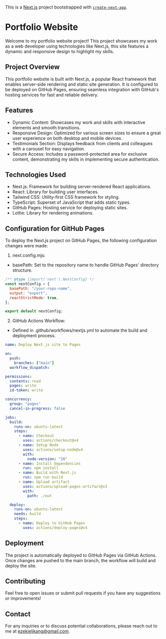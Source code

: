 This is a [Next.js](https://nextjs.org/) project bootstrapped with [`create-next-app`](https://github.com/vercel/next.js/tree/canary/packages/create-next-app).

# Portfolio Website

Welcome to my portfolio website project! This project showcases my work as a web developer using technologies like Next.js, this site features a dynamic and responsive design to highlight my skills.

## Project Overview

This portfolio website is built with Next.js, a popular React framework that enables server-side rendering and static site generation. It is configured to be deployed on GitHub Pages, ensuring seamless integration with GitHub's hosting services for fast and reliable delivery.

## Features

- Dynamic Content: Showcases my work and skills with interactive elements and smooth transitions.
- Responsive Design: Optimized for various screen sizes to ensure a great user experience on both desktop and mobile devices.
- Testimonials Section: Displays feedback from clients and colleagues with a carousel for easy navigation.
- Secure Access: Includes a password-protected area for exclusive content, demonstrating my skills in implementing secure authentication.

## Technologies Used

- Next.js: Framework for building server-rendered React applications.
- React: Library for building user interfaces.
- Tailwind CSS: Utility-first CSS framework for styling.
- TypeScript: Superset of JavaScript that adds static types.
- GitHub Pages: Hosting service for deploying static sites.
- Lottie: Library for rendering animations.

## Configuration for GitHub Pages

To deploy the Next.js project on GitHub Pages, the following configuration changes were made:

1. next.config.mjs:

- basePath: Set to the repository name to handle GitHub Pages' directory structure.

```javascript
/** @type {import('next').NextConfig} */
const nextConfig = {
  basePath: "/your-repo-name",
  output: "export",
  reactStrictMode: true,
};

export default nextConfig;
```

2. GitHub Actions Workflow:

- Defined in .github/workflows/nextjs.yml to automate the build and deployment process.

```yaml
name: Deploy Next.js site to Pages

on:
  push:
    branches: ["main"]
  workflow_dispatch:

permissions:
  contents: read
  pages: write
  id-token: write

concurrency:
  group: "pages"
  cancel-in-progress: false

jobs:
  build:
    runs-on: ubuntu-latest
    steps:
      - name: Checkout
        uses: actions/checkout@v4
      - name: Setup Node
        uses: actions/setup-node@v4
        with:
          node-version: "20"
      - name: Install dependencies
        run: npm install
      - name: Build with Next.js
        run: npm run build
      - name: Upload artifact
        uses: actions/upload-pages-artifact@v3
        with:
          path: ./out

  deploy:
    runs-on: ubuntu-latest
    needs: build
    steps:
      - name: Deploy to GitHub Pages
        uses: actions/deploy-pages@v4
```

## Deployment

The project is automatically deployed to GitHub Pages via GitHub Actions. Once changes are pushed to the main branch, the workflow will build and deploy the site.

## Contributing

Feel free to open issues or submit pull requests if you have any suggestions or improvements!

## Contact

For any inquiries or to discuss potential collaborations, please reach out to me at ezekieljkang@gmail.com.
